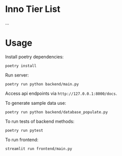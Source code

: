 # Inno Tier List

...

# Usage

Install poetry dependencies:

```
poetry install
```

Run server:

```
poetry run python backend/main.py
```

Access api endpoints via `http://127.0.0.1:8000/docs`.


To generate sample data use:
```
poetry run python backend/database_populate.py
```

To run tests of backend methods:
```
poetry run pytest
```


To run frontend:

```shell
streamlit run frontend/main.py
```